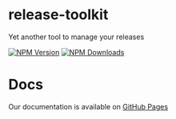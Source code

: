 # release-toolkit
Yet another tool to manage your releases

[![NPM Version](https://img.shields.io/npm/v/release-toolkit.svg)](https://www.npmjs.com/package/release-toolkit)
[![NPM Downloads](https://img.shields.io/npm/dt/release-toolkit.svg)](https://www.npmjs.com/package/release-toolkit)

# Docs
Our documentation is available on [GitHub Pages](https://omrilugasi.github.io/release-toolkit/) 

